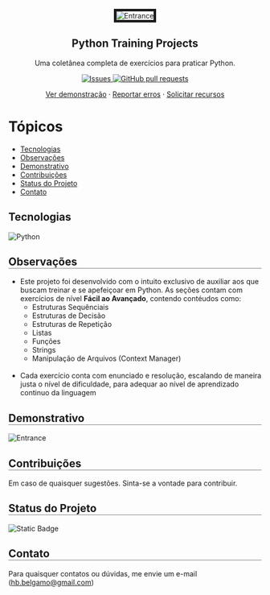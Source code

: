 [status]: ativo

<p align="center">
 <img border="5px"  src="https://res.cloudinary.com/dvqvv2bkq/image/upload/v1710439014/portfolio/%40Imagens/trcqkk8o70dtrgkigzub.png" align="center" alt="Entrance" />
 <h2 align="center">Python Training Projects</h2>
 <p align="center">Uma coletânea completa de exercícios para praticar Python.</p>
</p>

<p align="center">
<a href="https://github.com/Sigbel/Python_Training_Projects/issues">
    <img alt="Issues" src="https://img.shields.io/github/issues/Sigbel/Python_Training_Projects?color=0088ff" />
</a>
<a href="https://github.com/Sigbel/Python_Training_Projects/pulls">
    <img alt="GitHub pull requests" src="https://img.shields.io/github/issues-pr/Sigbel/Python_Training_Projects?color=0088ff" />
</a>

</p>
<p align="center">
<a href="#demonstrativo">Ver demonstração</a>
·
<a href="https://github.com/Sigbel/Python_Training_Projects/issues/new">Reportar erros</a>
·
<a href="https://github.com/Sigbel/Python_Training_Projects/issues/new">Solicitar recursos</a>
</p>

# Tópicos

- <a href="#tecnologias">Tecnologias</a>
- <a href="#observacoes">Observações</a>
- <a href="#demonstrativo">Demonstrativo</a>
- <a href="#contribuicoes">Contribuições</a>
- <a href="#status">Status do Projeto</a>
- <a href="#contato">Contato</a>

## Tecnologias

![Python](https://img.shields.io/badge/python-3670A0?style=for-the-badge&logo=python&logoColor=ffdd54)

<h2 id="observacoes" style="display: block; border-bottom: 1px solid gray">Observações</h2>

- Este projeto foi desenvolvido com o intuito exclusivo de auxiliar aos que buscam treinar e se apefeiçoar em Python. As seções contam com exercícios de nível **Fácil ao Avançado**, contendo contéudos como: 
    - Estruturas Sequênciais 
    - Estruturas de Decisão 
    - Estruturas de Repetição 
    - Listas 
    - Funções 
    - Strings 
    - Manipulação de Arquivos (Context Manager)
  <br>
- Cada exercício conta com enunciado e resolução, escalando de maneira justa o nível de dificuldade, para adequar ao nível de aprendizado continuo da linguagem

<h2 id="demonstrativo" style="display: block; border-bottom: 1px solid gray;">Demonstrativo</h2>
<img src="https://res.cloudinary.com/dvqvv2bkq/image/upload/v1710435918/portfolio/%40Imagens/hpffaeaqinpbdko2qg7k.png" align="center" alt="Entrance" />

<h2 id="contribuicoes" style="display: block; border-bottom: 1px solid gray;">Contribuições</h2>

Em caso de quaisquer sugestões. Sinta-se a vontade para contribuir.

<h2 id="status" style="display: block; border-bottom: 1px solid gray;">Status do Projeto</h2>

![Static Badge](https://img.shields.io/badge/Status-Ativo-yellow)

<h2 id="contato" style="display: block; border-bottom: 1px solid gray;">Contato</h2>

Para quaisquer contatos ou dúvidas, me envie um e-mail (hb.belgamo@gmail.com)
